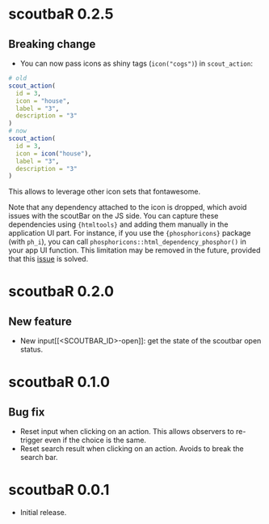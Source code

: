 # scoutbaR 0.2.5

## Breaking change

- You can now pass icons as shiny tags (`icon("cogs")`) in `scout_action`:

```r
# old
scout_action(
  id = 3,
  icon = "house",
  label = "3",
  description = "3"
)
# now
scout_action(
  id = 3,
  icon = icon("house"),
  label = "3",
  description = "3"
)
```

This allows to leverage other icon sets that fontawesome.

Note that any dependency attached to the icon is dropped, which avoid issues with the scoutBar on the JS side. You can capture
these dependencies using `{htmltools}` and adding them manually in the application UI part. For instance,
if you use the `{phosphoricons}` package (with `ph_i`), you can call `phosphoricons::html_dependency_phosphor()`
in your app UI function. This limitation may be removed in the future, provided that
this [issue](https://github.com/react-R/reactR/issues/95) is solved.

# scoutbaR 0.2.0

## New feature

- New input[[<SCOUTBAR_ID>-open]]: get the state of the scoutbar open status.

# scoutbaR 0.1.0

## Bug fix

- Reset input when clicking on an action. This allows observers to re-trigger even if the choice is the same.
- Reset search result when clicking on an action. Avoids to break the search bar.

# scoutbaR 0.0.1

- Initial release.

